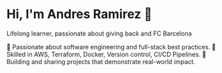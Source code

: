# Hi, I'm Andres Ramirez 👋
Lifelong learner, passionate about giving back and FC Barcelona

🔹 Passionate about software engineering and full-stack best practices.
🔹 Skilled in AWS, Terraform, Docker, Version control, CI/CD Pipelines.
🔹 Building and sharing projects that demonstrate real-world impact.
